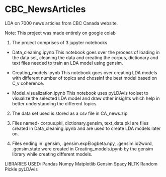 # CBC_NewsArticles
LDA on 7000 news articles from CBC Canada website.

Note: This project was made entirely on google colab

1. The project comprises of 3 jupyter notebooks
  - Data_cleaning.ipynb 
  This notebook goes over the process of loading in the data set, cleaning the data and creating the corpus, dictionary and text files needed to train an LDA model using gensim.
  
  - Creating_models.ipynb
  This notebook goes over creating LDA models with different number of topics and chossinf the best model based on C_v coherence.

  - Model_visualization.ipynb
  This notebook uses pyLDAvis toolset to visualize the selected LDA model and draw other insights which help in better understanding the different topics.

2. The data set used is stored as a csv file in CA_news.zip

3. Files named- corpus.pkl, dictionary.gensim, text_data.pkl are files created in Data_cleaning.ipynb and are used to create LDA models later on.

4. Files ending in .gensim, .gensim.expElogbeta.npy, .gensim.id2word, .gensim.state were created in Creating_models.ipynb by the gensim library while creating different models.

LIBRARIES USED:
Pandas
Numpy
Matplotlib
Gensim
Spacy
NLTK
Random
Pickle
pyLDAvis
